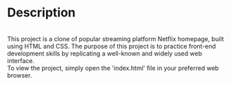 # Description 
<br>
This project is a clone of popular streaming platform Netflix homepage, built using HTML and CSS. The purpose of this project is to practice front-end development skills by replicating a well-known and widely used web interface.
<br>
To view the project, simply open the 'index.html' file in your preferred web browser. 
